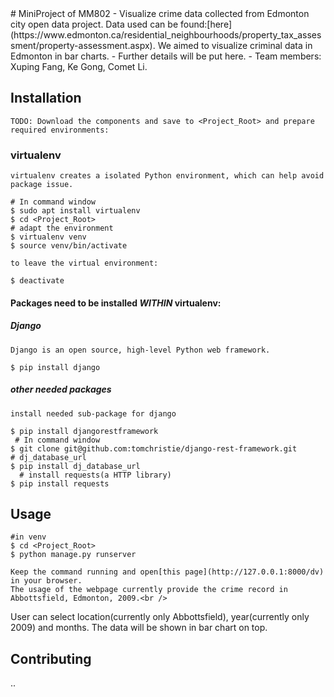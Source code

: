 <snippet>
  <content>
# MiniProject of MM802
 - Visualize crime data collected from Edmonton city open data project. Data used can be found:[here](https://www.edmonton.ca/residential_neighbourhoods/property_tax_assessment/property-assessment.aspx). We aimed to visualize criminal data in Edmonton in bar charts.
 - Further details will be put here.
 - Team members: Xuping Fang, Ke Gong, Comet Li.
 
## Installation
    TODO: Download the components and save to <Project_Root> and prepare required environments:

### virtualenv
    virtualenv creates a isolated Python environment, which can help avoid package issue.
  ```make
  # In command window
  $ sudo apt install virtualenv
  $ cd <Project_Root>
  # adapt the environment
  $ virtualenv venv
  $ source venv/bin/activate
  ```
    to leave the virtual environment:
  ```make
  $ deactivate
  ```
  
#### Packages need to be installed *WITHIN* virtualenv:
##### Django
    Django is an open source, high-level Python web framework.
  ```make
  $ pip install django
  ```

##### other needed packages
    install needed sub-package for django
  ```make
  $ pip install djangorestframework
   # In command window
  $ git clone git@github.com:tomchristie/django-rest-framework.git
  # dj_database_url
  $ pip install dj_database_url
    # install requests(a HTTP library)
  $ pip install requests
  ```

## Usage
  ```make
  #in venv
  $ cd <Project_Root>
  $ python manage.py runserver
  ```
  
    Keep the command running and open[this page](http://127.0.0.1:8000/dv) in your browser.
    The usage of the webpage currently provide the crime record in Abbottsfield, Edmonton, 2009.<br />
User can select location(currently only Abbottsfield), year(currently only 2009) and months. The data will be shown in bar chart on top.

## Contributing
..

</content>
  <tabTrigger></tabTrigger>
</snippet>
